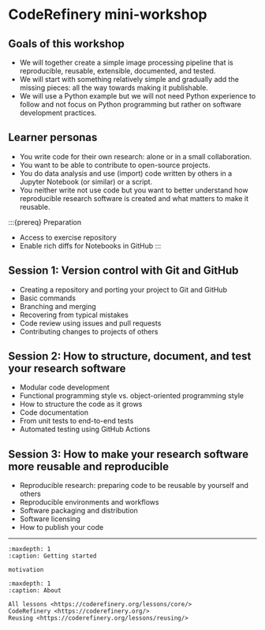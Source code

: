 # CodeRefinery mini-workshop


## Goals of this workshop

- We will together create a simple image processing pipeline that is reproducible, reusable, extensible, documented, and tested.
- We will start with something relatively simple and gradually add the missing pieces: all the way towards making it publishable.
- We will use a Python example but we will not need Python experience to follow and not
  focus on Python programming but rather on software development practices.


## Learner personas

- You write code for their own research: alone or in a small collaboration.
- You want to be able to contribute to open-source projects.
- You do data analysis and use (import) code written by others in a Jupyter Notebook (or similar) or a script.
- You neither write not use code but you want to better understand how
  reproducible research software is created and what matters to make it
  reusable.


:::{prereq} Preparation
- Access to exercise repository
- Enable rich diffs for Notebooks in GitHub
:::


## Session 1: Version control with Git and GitHub

- Creating a repository and porting your project to Git and GitHub
- Basic commands
- Branching and merging
- Recovering from typical mistakes
- Code review using issues and pull requests
- Contributing changes to projects of others


## Session 2: How to structure, document, and test your research software

- Modular code development
- Functional programming style vs. object-oriented programming style
- How to structure the code as it grows
- Code documentation
- From unit tests to end-to-end tests
- Automated testing using GitHub Actions


## Session 3: How to make your research software more reusable and reproducible

- Reproducible research: preparing code to be reusable by yourself and others
- Reproducible environments and workflows
- Software packaging and distribution
- Software licensing
- How to publish your code

---

```{toctree}
:maxdepth: 1
:caption: Getting started

motivation
```

```{toctree}
:maxdepth: 1
:caption: About

All lessons <https://coderefinery.org/lessons/core/>
CodeRefinery <https://coderefinery.org/>
Reusing <https://coderefinery.org/lessons/reusing/>
```
